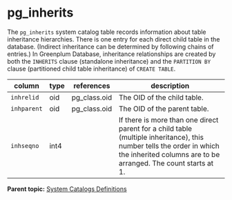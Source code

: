 # pg_inherits 

The `pg_inherits` system catalog table records information about table inheritance hierarchies. There is one entry for each direct child table in the database. \(Indirect inheritance can be determined by following chains of entries.\) In Greenplum Database, inheritance relationships are created by both the `INHERITS` clause \(standalone inheritance\) and the `PARTITION BY` clause \(partitioned child table inheritance\) of `CREATE TABLE`.

|column|type|references|description|
|------|----|----------|-----------|
|`inhrelid`|oid|pg\_class.oid|The OID of the child table.|
|`inhparent`|oid|pg\_class.oid|The OID of the parent table.|
|`inhseqno`|int4| |If there is more than one direct parent for a child table \(multiple inheritance\), this number tells the order in which the inherited columns are to be arranged. The count starts at 1.|

**Parent topic:** [System Catalogs Definitions](../system_catalogs/catalog_ref-html.html)

